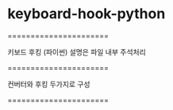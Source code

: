 # keyboard-hook-python

======================

키보드 후킹 (파이썬)
설명은 파일 내부 주석처리

======================

컨버터와 후킹 두가지로 구성

======================

